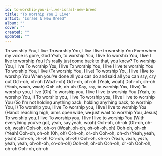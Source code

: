 ```yaml
---
id: to-worship-you-i-live-israel-new-breed
title: "To Worship You I Live"
artist: "Israel & New Breed"
album: ""
cover: ""
created: ""
updated: ""
---
```


To worship You, I live
To worship You, I live
I live to worship You
Even when my voice is gone, God
Yeah, to worship You, I live
To worship You, I live
I live to worship You
It's really just come back to that, you know? To worship You, I live
To worship You, I live
To worship You, I live
I live to worship You
To worship You, I live (To worship You, I live)
To worship You, I live
I live to worship You
When you've done all you can do and said all you can say, cry out
Ooh-oh, oh-oh (Woah-oh)
Ooh-oh, oh-oh (Yeah, woah)
Ooh-oh, oh-oh (Yeah, woah, woah)
Ooh-oh, oh-oh (Say, say, to worship You, I live)
To worship you, I live (Oh)
To worship you, I live
I live to worship You (Yeah, to worship You, I)
To worship you, I live
To worship you, I live
I live to worship You (So I'm not holding anything back, holding anything back, to worship You, I)
To worship you, I live
To worship you, I live
I live to worship You (Hands reaching high, arms open wide, we just want to worship You, Jesus)
To worship you, I live
To worship you, I live
I live to worship You (With everything you've got, yeah, say yeah, woah)
Ooh-oh, oh-oh (Oh-oh, oh-oh, woah)
Ooh-oh, oh-oh (Woah, oh-oh, oh-oh-oh, oh)
Ooh-oh, oh-oh (Yeah)
Ooh-oh, oh-oh (Oh, oh)
Ooh-oh, oh-oh
Ooh-oh, oh-oh (Yeah, yeah, yeah)
Ooh-oh, oh-oh (Oh-oh, oh-oh)
Ooh-oh, oh-oh (Yeah, yeah, yeah, yeah, yeah, oh-oh-oh, oh-oh-oh)
Ooh-oh, oh-oh
Ooh-oh, oh-oh
Ooh-oh, oh-oh
Ooh-oh, oh-oh